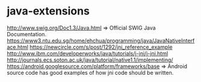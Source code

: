 # java-extensions

http://www.swig.org/Doc1.3/Java.html => Official SWIG Java Documentation.
https://www3.ntu.edu.sg/home/ehchua/programming/java/JavaNativeInterface.html
https://newcircle.com/s/post/1292/jni_reference_example
http://www.ibm.com/developerworks/java/tutorials/j-jni/j-jni.html
http://journals.ecs.soton.ac.uk/java/tutorial/native1.1/implementing/
https://android.googlesource.com/platform/frameworks/base => Android source code has good examples of how jni code should be written.
